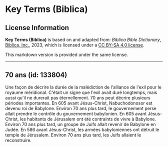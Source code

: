 # Key Terms (Biblica)

## License Information

**Key Terms (Biblica)** is based on and adapted from: _Biblica Bible Dictionary_, [Biblica, Inc.](https://www.biblica.com/), 2023, which is licensed under a [CC BY-SA 4.0 license](https://creativecommons.org/licenses/by-sa/4.0/legalcode.en).

This markdown version is provided under the same license.



--------------------------------

## 70 ans (id: 133804)

Une façon de décrire la durée de la malédiction de l'alliance de l'exil pour le royaume méridional. C'était un signe que l'exil avait duré longtemps, mais aussi qu'il ne durerait pas éternellement. 70 ans peut décrire plusieurs périodes importantes. En 605 avant Jésus\-Christ, Nabuchodonosor est devenu roi de Babylone. Environ 70 ans plus tard, le gouvernement perse allait prendre le contrôle du gouvernement babylonien. En 605 avant Jésus\-Christ, les habitants de Jérusalem ont été contraints de vivre à Babylone. Environ 70 ans plus tard, un groupe de Juifs allait revenir de Babylone en Judée. En 586 avant Jésus\-Christ, les armées babyloniennes ont détruit le temple de Jérusalem. Environ 70 ans plus tard, les Juifs allaient le reconstruire.


